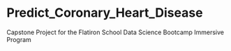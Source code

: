 # Predict_Coronary_Heart_Disease
Capstone Project for the Flatiron School Data Science Bootcamp Immersive Program
